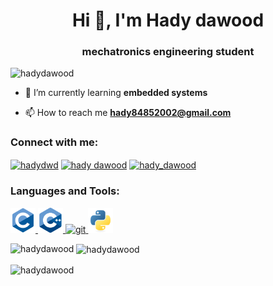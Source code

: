 <h1 align="center">Hi 👋, I'm Hady dawood</h1>
<h3 align="center">mechatronics engineering student</h3>

<p align="left"> <img src="https://komarev.com/ghpvc/?username=hadydawood&label=Profile%20views&color=0e75b6&style=flat" alt="hadydawood" /> </p>

- 🌱 I’m currently learning **embedded systems**

- 📫 How to reach me **hady84852002@gmail.com**

<h3 align="left">Connect with me:</h3>
<p align="left">
<a href="https://twitter.com/hadydwd" target="blank"><img align="center" src="https://raw.githubusercontent.com/rahuldkjain/github-profile-readme-generator/master/src/images/icons/Social/twitter.svg" alt="hadydwd" height="30" width="40" /></a>
<a href="https://linkedin.com/in/hady dawood" target="blank"><img align="center" src="https://raw.githubusercontent.com/rahuldkjain/github-profile-readme-generator/master/src/images/icons/Social/linked-in-alt.svg" alt="hady dawood" height="30" width="40" /></a>
<a href="https://codeforces.com/profile/hady_dawood" target="blank"><img align="center" src="https://raw.githubusercontent.com/rahuldkjain/github-profile-readme-generator/master/src/images/icons/Social/codeforces.svg" alt="hady_dawood" height="30" width="40" /></a>
</p>

<h3 align="left">Languages and Tools:</h3>
<p align="left"> <a href="https://www.cprogramming.com/" target="_blank" rel="noreferrer"> <img src="https://raw.githubusercontent.com/devicons/devicon/master/icons/c/c-original.svg" alt="c" width="40" height="40"/> </a> <a href="https://www.w3schools.com/cpp/" target="_blank" rel="noreferrer"> <img src="https://raw.githubusercontent.com/devicons/devicon/master/icons/cplusplus/cplusplus-original.svg" alt="cplusplus" width="40" height="40"/> </a> <a href="https://git-scm.com/" target="_blank" rel="noreferrer"> <img src="https://www.vectorlogo.zone/logos/git-scm/git-scm-icon.svg" alt="git" width="40" height="40"/> </a> <a href="https://www.python.org" target="_blank" rel="noreferrer"> <img src="https://raw.githubusercontent.com/devicons/devicon/master/icons/python/python-original.svg" alt="python" width="40" height="40"/> </a> </p>

<p><img align="left" src="https://github-readme-stats.vercel.app/api/top-langs?username=hadydawood&show_icons=true&locale=en&layout=compact" alt="hadydawood" /></p>

<p>&nbsp;<img align="center" src="https://github-readme-stats.vercel.app/api?username=hadydawood&show_icons=true&locale=en" alt="hadydawood" /></p>

<p><img align="center" src="https://github-readme-streak-stats.herokuapp.com/?user=hadydawood&" alt="hadydawood" /></p>
